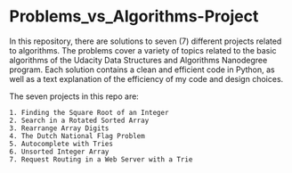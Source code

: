 # Problems_vs_Algorithms-Project

In this repository, there are solutions to seven (7) different projects related to algorithms. 
The problems cover a variety of topics related to the basic algorithms of the Udacity Data Structures and Algorithms Nanodegree program. 
Each solution contains a clean and efficient code in Python, as well as a text explanation of the efficiency of my code and design choices.

The seven projects in this repo are:
```
1. Finding the Square Root of an Integer
2. Search in a Rotated Sorted Array
3. Rearrange Array Digits
4. The Dutch National Flag Problem
5. Autocomplete with Tries
6. Unsorted Integer Array
7. Request Routing in a Web Server with a Trie
```
